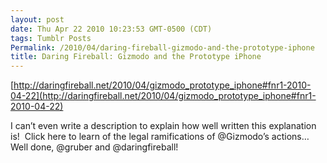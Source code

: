 ```yaml
---
layout: post
date: Thu Apr 22 2010 10:23:53 GMT-0500 (CDT)
tags: Tumblr Posts
Permalink: /2010/04/daring-fireball-gizmodo-and-the-prototype-iphone
title: Daring Fireball: Gizmodo and the Prototype iPhone
---
```


[http://daringfireball.net/2010/04/gizmodo_prototype_iphone#fnr1-2010-04-22](http://daringfireball.net/2010/04/gizmodo_prototype_iphone#fnr1-2010-04-22)

I can’t even write a description to explain how well written this explanation is!  Click here to learn of the legal ramifications of @Gizmodo’s actions… Well done, @gruber and @daringfireball!
